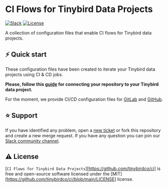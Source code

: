 # CI Flows for Tinybird Data Projects

[![Slack](https://img.shields.io/badge/slack-chat-1FCC83?style=for-the-badge&logo=slack)](https://www.tinybird.co/join-our-slack-community)
[![License](https://img.shields.io/badge/license-MIT-red?style=for-the-badge&logo=none)](https://github.com/tinybirdco/ci/blob/main/LICENSE)

A collection of configuration files that enable CI flows for Tinybird data projects.

## ⚡️ Quick start

These configuration files have been created to iterate your Tinybird data projects using CI & CD jobs.

**Please, follow this [guide](https://www.tinybird.co/docs/guides/working-with-git.html) for connecting your repository to your Tinybird data project.**

For the moment, we provide CI/CD configuration files for [GitLab](https://github.com/tinybirdco/ci/blob/main/.gitlab) and [GitHub](https://github.com/tinybirdco/ci/blob/main/.github).

## ⭐️ Support

If you have identified any problem, open a [new ticket](https://github.com/tinybirdco/ci/issues) or fork this repository and create a new merge request. If you have any question you can join our [Slack community channel](https://www.tinybird.co/join-our-slack-community).


## ⚠️ License

[`CI Flows for Tinybird Data Projects`][https://github.com/tinybirdco/ci] is free and open-source software licensed under the [MIT][https://github.com/tinybirdco/ci/blob/main/LICENSE] license.


<!-- Images -->

[slack_img]: https://img.shields.io/badge/slack-chat-1FCC83?style=for-the-badge&logo=slack
[repo_license_img]: https://img.shields.io/badge/license-MIT-red?style=for-the-badge&logo=none